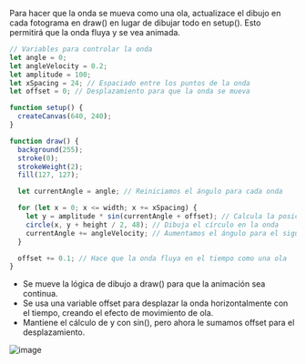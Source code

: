 Para hacer que la onda se mueva como una ola, actualizace el dibujo en cada fotograma en draw() en lugar de dibujar todo en setup(). Esto permitirá que la onda fluya y se vea animada.

```js
// Variables para controlar la onda
let angle = 0;
let angleVelocity = 0.2;
let amplitude = 100;
let xSpacing = 24; // Espaciado entre los puntos de la onda
let offset = 0; // Desplazamiento para que la onda se mueva

function setup() {
  createCanvas(640, 240);
}

function draw() {
  background(255);
  stroke(0);
  strokeWeight(2);
  fill(127, 127);

  let currentAngle = angle; // Reiniciamos el ángulo para cada onda

  for (let x = 0; x <= width; x += xSpacing) {
    let y = amplitude * sin(currentAngle + offset); // Calcula la posición y
    circle(x, y + height / 2, 48); // Dibuja el círculo en la onda
    currentAngle += angleVelocity; // Aumentamos el ángulo para el siguiente punto
  }

  offset += 0.1; // Hace que la onda fluya en el tiempo como una ola
}
```

- Se mueve la lógica de dibujo a draw() para que la animación sea continua.
- Se usa una variable offset para desplazar la onda horizontalmente con el tiempo, creando el efecto de movimiento de ola.
- Mantiene el cálculo de y con sin(), pero ahora le sumamos offset para el desplazamiento.

![image](https://media2.giphy.com/media/v1.Y2lkPTc5MGI3NjExcGt0dWsxOWNyOWVyaWt0cnc3bG15MXE5Yjc0bzE3aDA1OXRwMHNqcSZlcD12MV9pbnRlcm5hbF9naWZfYnlfaWQmY3Q9Zw/iLX88ymqDIgL1a1dRf/giphy.gif)
